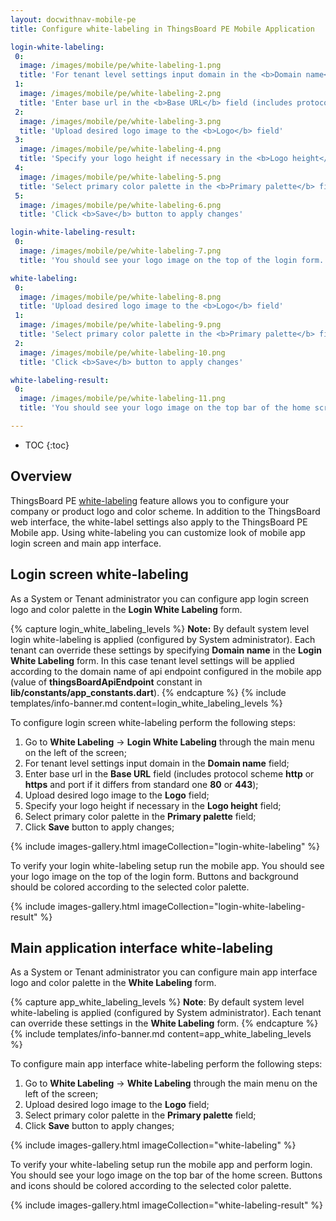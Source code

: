 ```yaml
---
layout: docwithnav-mobile-pe
title: Configure white-labeling in ThingsBoard PE Mobile Application

login-white-labeling:
 0:
  image: /images/mobile/pe/white-labeling-1.png
  title: 'For tenant level settings input domain in the <b>Domain name</b> field'
 1:
  image: /images/mobile/pe/white-labeling-2.png
  title: 'Enter base url in the <b>Base URL</b> field (includes protocol scheme <b>http</b> or <b>https</b> and port if it differs from standard one <b>80</b> or <b>443</b>)'
 2:
  image: /images/mobile/pe/white-labeling-3.png
  title: 'Upload desired logo image to the <b>Logo</b> field'
 3:
  image: /images/mobile/pe/white-labeling-4.png
  title: 'Specify your logo height if necessary in the <b>Logo height</b> field'
 4:
  image: /images/mobile/pe/white-labeling-5.png
  title: 'Select primary color palette in the <b>Primary palette</b> field'
 5:
  image: /images/mobile/pe/white-labeling-6.png
  title: 'Click <b>Save</b> button to apply changes'

login-white-labeling-result:
 0:
  image: /images/mobile/pe/white-labeling-7.png
  title: 'You should see your logo image on the top of the login form. Buttons and background should be colored according to the selected color palette.'

white-labeling:
 0:
  image: /images/mobile/pe/white-labeling-8.png
  title: 'Upload desired logo image to the <b>Logo</b> field'
 1:
  image: /images/mobile/pe/white-labeling-9.png
  title: 'Select primary color palette in the <b>Primary palette</b> field'
 2:
  image: /images/mobile/pe/white-labeling-10.png
  title: 'Click <b>Save</b> button to apply changes'

white-labeling-result:
 0:
  image: /images/mobile/pe/white-labeling-11.png
  title: 'You should see your logo image on the top bar of the home screen. Buttons and icons should be colored according to the selected color palette.'

---
```


* TOC
{:toc}

## Overview

ThingsBoard PE [white-labeling](/docs/pe/user-guide/white-labeling/) feature allows you to configure your company or product logo and color scheme.
In addition to the ThingsBoard web interface, the white-label settings also apply to the ThingsBoard PE Mobile app.
Using white-labeling you can customize look of mobile app login screen and main app interface.

## Login screen white-labeling

As a System or Tenant administrator you can configure app login screen logo and color palette in the **Login White Labeling** form.

{% capture login_white_labeling_levels %}
**Note:**  By default system level login white-labeling is applied (configured by System administrator). Each tenant can override these settings by specifying
**Domain name** in the **Login White Labeling** form.
In this case tenant level settings will be applied according to the domain name of api endpoint configured in the mobile app
(value of **thingsBoardApiEndpoint** constant in **lib/constants/app_constants.dart**).
{% endcapture %}
{% include templates/info-banner.md content=login_white_labeling_levels %}

To configure login screen white-labeling perform the following steps:

1. Go to **White Labeling** -> **Login White Labeling** through the main menu on the left of the screen;
2. For tenant level settings input domain in the **Domain name** field;
3. Enter base url in the **Base URL** field (includes protocol scheme **http** or **https** and port if it differs from standard one **80** or **443**); 
4. Upload desired logo image to the **Logo** field;
5. Specify your logo height if necessary in the **Logo height** field;
6. Select primary color palette in the **Primary palette** field;
7. Click **Save** button to apply changes;

{% include images-gallery.html imageCollection="login-white-labeling" %}

To verify your login white-labeling setup run the mobile app.
You should see your logo image on the top of the login form. Buttons and background should be colored according to the selected color palette. 

{% include images-gallery.html imageCollection="login-white-labeling-result" %}

## Main application interface white-labeling

As a System or Tenant administrator you can configure main app interface logo and color palette in the **White Labeling** form.

{% capture app_white_labeling_levels %}
**Note**: By default system level white-labeling is applied (configured by System administrator). Each tenant can override these settings
in the **White Labeling** form.
{% endcapture %}
{% include templates/info-banner.md content=app_white_labeling_levels %}

To configure main app interface white-labeling perform the following steps:

1. Go to **White Labeling** -> **White Labeling** through the main menu on the left of the screen;
2. Upload desired logo image to the **Logo** field;
3. Select primary color palette in the **Primary palette** field;
4. Click **Save** button to apply changes;

{% include images-gallery.html imageCollection="white-labeling" %}

To verify your white-labeling setup run the mobile app and perform login.
You should see your logo image on the top bar of the home screen. Buttons and icons should be colored according to the selected color palette.

{% include images-gallery.html imageCollection="white-labeling-result" %}
